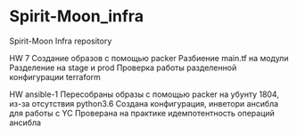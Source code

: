 # Spirit-Moon_infra
Spirit-Moon Infra repository

HW 7
Создание образов с помощью packer
Разбиение main.tf на модули
Разделение на stage и prod
Проверка работы разделенной конфигурации terraform

HW ansible-1
Пересобраны образы с помощью packer на убунту 1804, из-за отcутствия python3.6
Создана конфигурация, инветори ансибла для работы с YC
Проверана на практике идемпотентность операций ансибла
